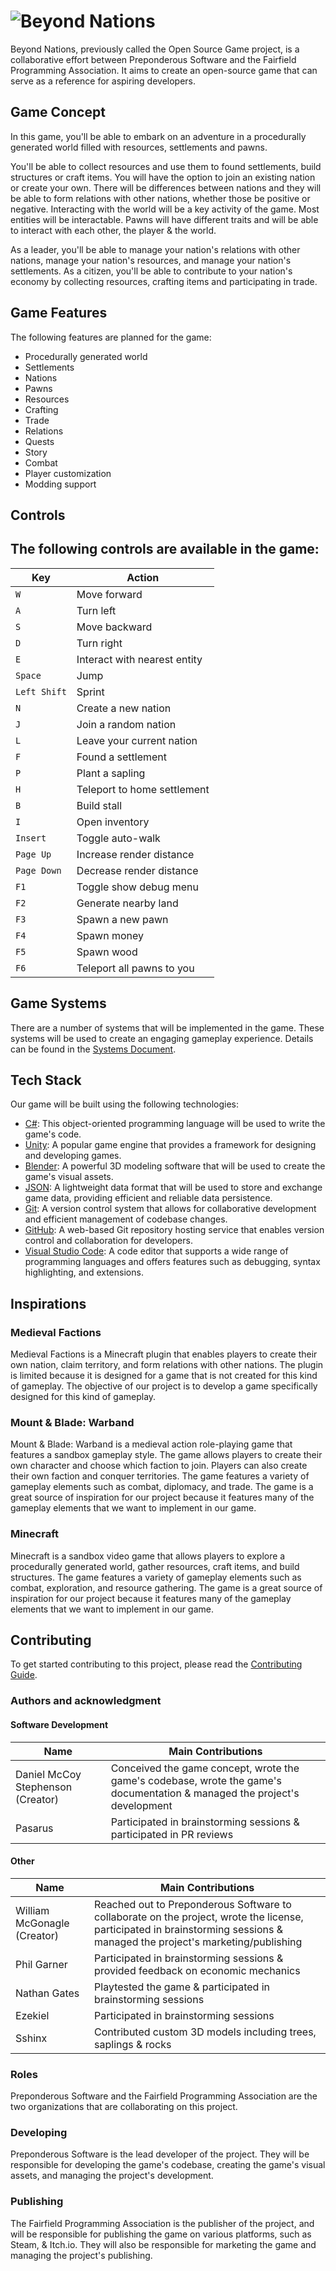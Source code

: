 # ![Beyond Nations](https://raw.githubusercontent.com/Preponderous-Software/beyond-nations/master/.github/media/banner.svg)
Beyond Nations, previously called the Open Source Game project, is a collaborative effort between Preponderous Software and the Fairfield Programming Association. It aims to create an open-source game that can serve as a reference for aspiring developers.

## Game Concept
In this game, you'll be able to embark on an adventure in a procedurally generated world filled with resources, settlements and pawns.

You'll be able to collect resources and use them to found settlements, build structures or craft items. You will have the option to join an existing nation or create your own. There will be differences between nations and they will be able to form relations with other nations, whether those be positive or negative. Interacting with the world will be a key activity of the game. Most entities will be interactable. Pawns will have different traits and will be able to interact with each other, the player & the world.

As a leader, you'll be able to manage your nation's relations with other nations, manage your nation's resources, and manage your nation's settlements. As a citizen, you'll be able to contribute to your nation's economy by collecting resources, crafting items and participating in trade.

## Game Features
The following features are planned for the game:
- Procedurally generated world
- Settlements
- Nations
- Pawns
- Resources
- Crafting
- Trade
- Relations
- Quests
- Story
- Combat
- Player customization
- Modding support


## Controls
The following controls are available in the game:
---
| Key | Action |
| --- | --- |
| `W` | Move forward |
| `A` | Turn left |
| `S` | Move backward |
| `D` | Turn right |
| `E` | Interact with nearest entity |
| `Space` | Jump |
| `Left Shift` | Sprint |
| `N` | Create a new nation |
| `J` | Join a random nation |
| `L` | Leave your current nation |
| `F` | Found a settlement |
| `P` | Plant a sapling |
| `H` | Teleport to home settlement |
| `B` | Build stall |
| `I` | Open inventory |
| `Insert` | Toggle auto-walk |
| `Page Up` | Increase render distance |
| `Page Down` | Decrease render distance |
| `F1` | Toggle show debug menu |
| `F2` | Generate nearby land |
| `F3` | Spawn a new pawn |
| `F4` | Spawn money |
| `F5` | Spawn wood |
| `F6` | Teleport all pawns to you |

## Game Systems
There are a number of systems that will be implemented in the game. These systems will be used to create an engaging gameplay experience. Details can be found in the [Systems Document](./docs/SYSTEMS.md).

## Tech Stack
Our game will be built using the following technologies:
- [C#](https://docs.microsoft.com/en-us/dotnet/csharp/): This object-oriented programming language will be used to write the game's code.
- [Unity](https://unity.com/): A popular game engine that provides a framework for designing and developing games.
- [Blender](https://www.blender.org/): A powerful 3D modeling software that will be used to create the game's visual assets.
- [JSON](https://www.json.org/json-en.html): A lightweight data format that will be used to store and exchange game data, providing efficient and reliable data persistence.
- [Git](https://git-scm.com/): A version control system that allows for collaborative development and efficient management of codebase changes.
- [GitHub](https://github.com/): A web-based Git repository hosting service that enables version control and collaboration for developers.
- [Visual Studio Code](https://code.visualstudio.com/): A code editor that supports a wide range of programming languages and offers features such as debugging, syntax highlighting, and extensions.

## Inspirations
### Medieval Factions
Medieval Factions is a Minecraft plugin that enables players to create their own nation, claim territory, and form relations with other nations. The plugin is limited because it is designed for a game that is not created for this kind of gameplay. The objective of our project is to develop a game specifically designed for this kind of gameplay.

### Mount & Blade: Warband
Mount & Blade: Warband is a medieval action role-playing game that features a sandbox gameplay style. The game allows players to create their own character and choose which faction to join. Players can also create their own faction and conquer territories. The game features a variety of gameplay elements such as combat, diplomacy, and trade. The game is a great source of inspiration for our project because it features many of the gameplay elements that we want to implement in our game.

### Minecraft
Minecraft is a sandbox video game that allows players to explore a procedurally generated world, gather resources, craft items, and build structures. The game features a variety of gameplay elements such as combat, exploration, and resource gathering. The game is a great source of inspiration for our project because it features many of the gameplay elements that we want to implement in our game.

## Contributing
To get started contributing to this project, please read the [Contributing Guide](./CONTRIBUTING.md).

### Authors and acknowledgment
#### Software Development
Name | Main Contributions
------------ | -------------
Daniel McCoy Stephenson (Creator) | Conceived the game concept, wrote the game's codebase, wrote the game's documentation & managed the project's development
Pasarus | Participated in brainstorming sessions & participated in PR reviews

#### Other
Name | Main Contributions
------------ | -------------
William McGonagle (Creator) | Reached out to Preponderous Software to collaborate on the project, wrote the license, participated in brainstorming sessions & managed the project's marketing/publishing
Phil Garner | Participated in brainstorming sessions & provided feedback on economic mechanics
Nathan Gates | Playtested the game & participated in brainstorming sessions
Ezekiel | Participated in brainstorming sessions
Sshinx | Contributed custom 3D models including trees, saplings & rocks

### Roles
Preponderous Software and the Fairfield Programming Association are the two organizations that are collaborating on this project.

### Developing
Preponderous Software is the lead developer of the project. They will be responsible for developing the game's codebase, creating the game's visual assets, and managing the project's development.

### Publishing
The Fairfield Programming Association is the publisher of the project, and will be responsible for publishing the game on various platforms, such as Steam, & Itch.io. They will also be responsible for marketing the game and managing the project's publishing.
